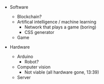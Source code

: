 - Software
    - Blockchain?
    - Artifical intelligence / machine learning
        - Network that plays a game (boring)
        - CSS generator
    - Game

- Hardware
    - Arduino
        - Robot? 
    - Computer vision
        - Not viable (all hardware gone, 13:39)
    - Server
